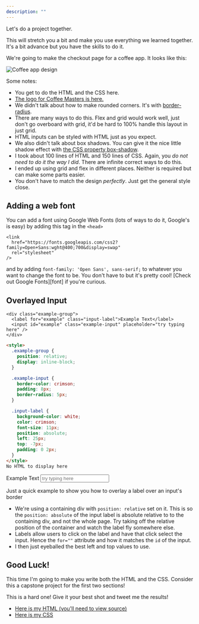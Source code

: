 ```yaml
---
description: ""
---
```


Let's do a project together.

This will stretch you a bit and make you use everything we learned together. It's a bit advance but you have the skills to do it.

We're going to make the checkout page for a coffee app. It looks like this:

![Coffee app design](/complete-intro-to-web-dev/images/coffee_masters.png)

Some notes:

- You get to do the HTML and the CSS here.
- [The logo for Coffee Masters is here.](/complete-intro-to-web-dev/images/coffee_masters_logo.png)
- We didn't talk about how to make rounded corners. It's with [border-radius][border-radius].
- There are many ways to do this. Flex and grid would work well, just don't go overboard with grid, it'd be hard to 100% handle this layout in just grid.
- HTML inputs can be styled with HTML just as you expect.
- We also didn't talk about box shadows. You can give it the nice little shadow effect with [the CSS property box-shadow][box-shadow].
- I took about 100 lines of HTML and 150 lines of CSS. Again, you _do not need to do it the way I did_. There are infinite correct ways to do this.
- I ended up using grid and flex in different places. Neither is required but can make some parts easier.
- You don't have to match the design _perfectly_. Just get the general style close.

## Adding a web font

You can add a font using Google Web Fonts (lots of ways to do it, Google's is easy) by adding this tag in the `<head>`

```display-html
<link
  href="https://fonts.googleapis.com/css2?family=Open+Sans:wght@400;700&display=swap"
  rel="stylesheet"
/>
```

and by adding `font-family: 'Open Sans', sans-serif;` to whatever you want to change the font to be. You don't have to but it's pretty cool! [Check out Google Fonts][font] if you're curious.

## Overlayed Input

```display-html
<div class="example-group">
  <label for="example" class="input-label">Example Text</label>
  <input id="example" class="example-input" placeholder="try typing here" />
</div>
```

```html
<style>
  .example-group {
    position: relative;
    display: inline-block;
  }

  .example-input {
    border-color: crimson;
    padding: 8px;
    border-radius: 5px;
  }

  .input-label {
    background-color: white;
    color: crimson;
    font-size: 11px;
    position: absolute;
    left: 25px;
    top: -7px;
    padding: 0 2px;
  }
</style>
No HTML to display here
```

<div class="example-group">
  <label for="example" class="input-label">Example Text</label>
  <input id="example" class="example-input" placeholder="try typing here" />
</div>

Just a quick example to show you how to overlay a label over an input's border

- We're using a containing div with `position: relative` set on it. This is so the `position: absolute` of the input label is absolute relative to to the containing div, and not the whole page. Try taking off the relative position of the container and watch the label fly somewhere else.
- Labels allow users to click on the label and have that click select the input. Hence the `for=""` attribute and how it matches the `id` of the input.
- I then just eyeballed the best left and top values to use.

## Good Luck!

This time I'm going to make you write both the HTML and the CSS. Consider this a capstone project for the first two sections!

This is a hard one! Give it your best shot and tweet me the results!

- [Here is my HTML (you'll need to view source)][html]
- [Here is my CSS][css]

[html]: https://bootcamp.vuecasts.ir/complete-intro-to-web-dev/project-files/coffee/index.html
[css]: https://bootcamp.vuecasts.ir/complete-intro-to-web-dev/project-files/coffee/style.css
[border-radius]: https://css-tricks.com/almanac/properties/b/border-radius/
[box-shadow]: https://css-tricks.com/almanac/properties/b/box-shadow/
[alex]: https://www.alexdanielson.com/
[fonts]: https://fonts.google.com/
